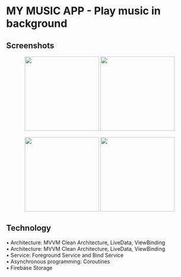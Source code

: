 # MY MUSIC APP - Play music in background
## Screenshots

<p align="center">  
    <img src="https://raw.githubusercontent.com/dinhphucaz52/MUSIC-APP/main/asset/1.jpg" width="200" />  
    <img src="https://raw.githubusercontent.com/dinhphucaz52/MUSIC-APP/main/asset/2.jpg" width="200" />  

</p>  
<p align="center">
    <img src="https://raw.githubusercontent.com/dinhphucaz52/MUSIC-APP/main/asset/3.jpg" width="200" />  
    <img src="https://raw.githubusercontent.com/dinhphucaz52/MUSIC-APP/main/asset/4.jpg" width="200" />  
</p>

## Technology
• Architecture: MVVM Clean Architecture, LiveData, ViewBinding <br>
• Architecture: MVVM Clean Architecture, LiveData, ViewBinding <br>
• Service: Foreground Service and Bind Service <br>
• Asynchronous programming: Coroutines <br>
• Firebase Storage